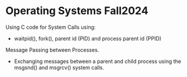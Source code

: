 # Operating Systems Fall2024

Using C code for System Calls using:
- waitpid(), fork(), parent id (PID) and process parent id (PPID)

Message Passing between Processes.
- Exchanging messages between a parent and child process using the msgsnd() and msgrcv() system calls.

